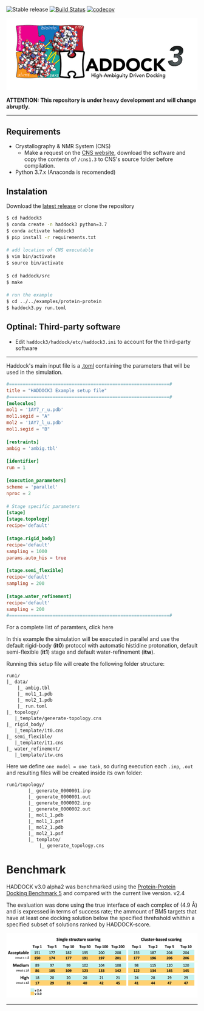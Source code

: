 ![Stable release](https://badgen.net/badge/release/3.0.a1/orange)
[![Build Status](http://alembick.science.uu.nl:8080/buildStatus/icon?job=haddock3%2Fmaster)](http://alembick.science.uu.nl:8080/job/haddock3/job/master/)
[![codecov](https://codecov.io/gh/haddocking/haddock3/branch/master/graph/badge.svg?token=K2UshyxoRu)](https://codecov.io/gh/haddocking/haddock3)

![HADDOCK3](docs/media/HADDOCK3-logo.png)


**ATTENTION: This repository is under heavy development and will change abruptly.**

***
    
## Requirements
 * Crystallography & NMR System (CNS)
    * Make a request on the [CNS website](http://cns-online.org/v1.3/), download the software and copy the contents of `/cns1.3` to CNS's source folder before compilation.
 * Python 3.7.x (Anaconda is recomended)

## Instalation
 Download the [latest release](https://github.com/haddocking/haddock3/releases) or clone the repository
 
```bash
$ cd haddock3
$ conda create -n haddock3 python=3.7
$ conda activate haddock3
$ pip install -r requirements.txt

# add location of CNS executable
$ vim bin/activate
$ source bin/activate

$ cd haddock/src
$ make

# run the example
$ cd ../../examples/protein-protein
$ haddock3.py run.toml
```

## Optinal: Third-party software
* Edit `haddock3/haddock/etc/haddock3.ini` to account for the third-party software

***

Haddock's main input file is a [.toml](https://github.com/toml-lang/toml) containing the parameters that will be used in the simulation.

```toml
#===========================================================#
title = "HADDOCK3 Example setup file"
#===========================================================#
[molecules]
mol1 = '1AY7_r_u.pdb'
mol1.segid = "A"
mol2 = '1AY7_l_u.pdb'
mol1.segid = "B"

[restraints]
ambig = 'ambig.tbl'

[identifier]
run = 1

[execution_parameters]
scheme = 'parallel'
nproc = 2

# Stage specific parameters
[stage]
[stage.topology]
recipe='default'

[stage.rigid_body]
recipe='default'
sampling = 1000
params.auto_his = true

[stage.semi_flexible]
recipe='default'
sampling = 200

[stage.water_refinement]
recipe='default'
sampling = 200
#===========================================================#
```

For a complete list of paramters, click here <under-construction> 

In this example the simulation will be executed in parallel and use the default rigid-body (**it0**) protocol with automatic histidine protonation, default semi-flexible (**it1**) stage and default water-refinement (**itw**).

Running this setup file will create the following folder structure:

```
run1/
|_ data/
    |_ ambig.tbl
    |_ mol1_1.pdb
    |_ mol2_1.pdb
    |_ run.toml
|_ topology/
   |_template/generate-topology.cns
|_ rigid_body/
   |_template/it0.cns
|_ semi_flexible/
   |_template/it1.cns
|_ water_refinement/
   |_template/itw.cns
```

Here we define `one model = one task`, so during execution each `.inp`, `.out` and resulting files will be created 
inside its own folder:

```
run1/topology/
        |_ generate_0000001.inp
        |_ generate_0000001.out
        |_ generate_0000002.inp
        |_ generate_0000002.out
        |_ mol1_1.pdb
        |_ mol1_1.psf
        |_ mol2_1.pdb
        |_ mol2_1.psf
        |_ template/
            |_ generate_topology.cns
```

# Benchmark

HADDOCK v3.0 alpha2 was benchmarked using the [Protein-Protein Docking Benchmark 5](https://github.com/haddocking/BM5-clean) and compared with the current live version. v2.4

The evaluation was done using the true interface of each complex of (4.9 Å) and is expressed in terms of success rate; the ammount of BM5 targets that have at least one docking solution below the specified threhshold whithin a specified subset of solutions ranked by HADDOCK-score.


![BM5](docs/media/haddock3-0-0-alpha2-BM5.png)
***
